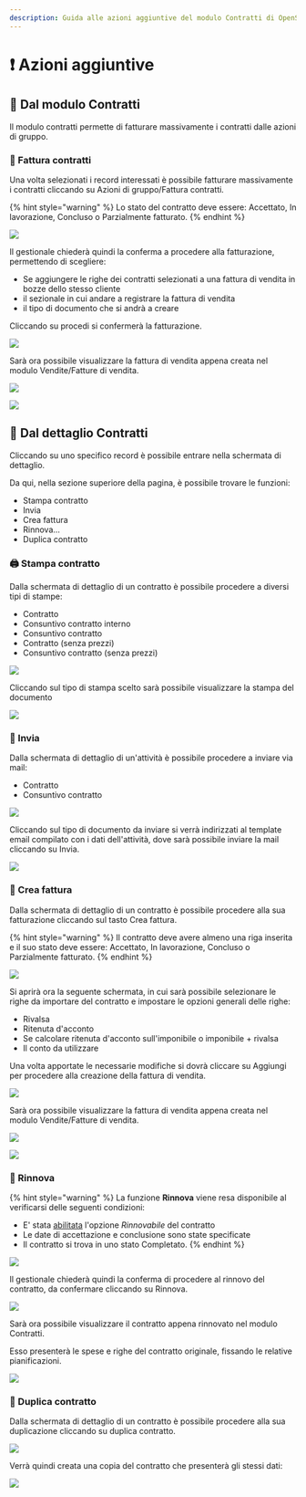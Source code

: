 ```yaml
---
description: Guida alle azioni aggiuntive del modulo Contratti di OpenSTAManager
---
```


# ❗ Azioni aggiuntive

## 👥 Dal modulo Contratti

Il modulo contratti permette di fatturare massivamente i contratti dalle azioni di gruppo.

### 📃 Fattura contratti

Una volta selezionati i record interessati è possibile fatturare massivamente i contratti cliccando su Azioni di gruppo/Fattura contratti.

{% hint style="warning" %}
Lo stato del contratto deve essere: Accettato, In lavorazione, Concluso o Parzialmente fatturato.
{% endhint %}

![](<../../../.gitbook/assets/image (38) (1) (1) (1).png>)

Il gestionale chiederà quindi la conferma a procedere alla fatturazione, permettendo di scegliere:

* Se aggiungere le righe dei contratti selezionati a una fattura di vendita in bozze dello stesso cliente
* il sezionale in cui andare a registrare la fattura di vendita
* il tipo di documento che si andrà a creare

Cliccando su procedi si confermerà la fatturazione.

![](<../../../.gitbook/assets/image (22) (1).png>)

Sarà ora possibile visualizzare la fattura di vendita appena creata nel modulo Vendite/Fatture di vendita.

![](<../../../.gitbook/assets/image (84) (1) (1) (1) (1) (1).png>)

![](<../../../.gitbook/assets/image (82) (1) (1) (1) (1).png>)

## 👤 Dal dettaglio Contratti

Cliccando su uno specifico record è possibile entrare nella schermata di dettaglio.

Da qui, nella sezione superiore della pagina, è possibile trovare le funzioni:

* Stampa contratto
* Invia
* Crea fattura
* Rinnova...
* Duplica contratto

### 🖨️ Stampa contratto

Dalla schermata di dettaglio di un contratto è possibile procedere a diversi tipi di stampe:

* Contratto
* Consuntivo contratto interno
* Consuntivo contratto
* Contratto (senza prezzi)
* Consuntivo contratto (senza prezzi)

![](<../../../.gitbook/assets/image (81) (1).png>)

Cliccando sul tipo di stampa scelto sarà possibile visualizzare la stampa del documento

![](<../../../.gitbook/assets/image (49) (1) (1) (1) (1).png>)

### 📧 Invia

Dalla schermata di dettaglio di un'attività è possibile procedere a inviare via mail:

* Contratto
* Consuntivo contratto

![](<../../../.gitbook/assets/image (52) (1) (1).png>)

Cliccando sul tipo di documento da inviare si verrà indirizzati al template email compilato con i dati dell'attività, dove sarà possibile inviare la mail cliccando su Invia.

![](<../../../.gitbook/assets/image (88) (1) (2) (1).png>)

### 📃 Crea fattura

Dalla schermata di dettaglio di un contratto è possibile procedere alla sua fatturazione cliccando sul tasto Crea fattura.

{% hint style="warning" %}
Il contratto deve avere almeno una riga inserita e il suo stato deve essere: Accettato, In lavorazione, Concluso o Parzialmente fatturato.
{% endhint %}

![](<../../../.gitbook/assets/image (67) (1) (1).png>)

Si aprirà ora la seguente schermata, in cui sarà possibile selezionare le righe da importare del contratto e impostare le opzioni generali delle righe:

* Rivalsa
* Ritenuta d'acconto
* Se calcolare ritenuta d'acconto sull'imponibile o imponibile + rivalsa
* Il conto da utilizzare

Una volta apportate le necessarie modifiche si dovrà cliccare su Aggiungi per procedere alla creazione della fattura di vendita.

![](<../../../.gitbook/assets/image (64) (1) (1) (1) (1) (1).png>)

Sarà ora possibile visualizzare la fattura di vendita appena creata nel modulo Vendite/Fatture di vendita.

![](<../../../.gitbook/assets/image (34) (1) (1) (1) (1) (1) (1).png>)

![](<../../../.gitbook/assets/image (55) (1) (1) (2) (1).png>)

### 🔄 Rinnova

{% hint style="warning" %}
La funzione **Rinnova** viene resa disponibile al verificarsi delle seguenti condizioni:

* E' stata [abilitata](plugin/rinnovi.md) l'opzione _Rinnovabile_ del contratto
* Le date di accettazione e conclusione sono state specificate
* Il contratto si trova in uno stato Completato.
{% endhint %}

![](<../../../.gitbook/assets/image (95) (1) (1) (1) (1).png>)

Il gestionale chiederà quindi la conferma di procedere al rinnovo del contratto, da confermare cliccando su Rinnova.

![](<../../../.gitbook/assets/image (44) (1) (1) (1).png>)

Sarà ora possibile visualizzare il contratto appena rinnovato nel modulo Contratti.

Esso presenterà le spese e righe del contratto originale, fissando le relative pianificazioni.

![](<../../../.gitbook/assets/image (57) (1) (1) (1).png>)

### 🧬 Duplica contratto

Dalla schermata di dettaglio di un contratto è possibile procedere alla sua duplicazione cliccando su duplica contratto.

![](<../../../.gitbook/assets/image (51) (1) (1) (1) (1) (1).png>)

Verrà quindi creata una copia del contratto che presenterà gli stessi dati:

![](<../../../.gitbook/assets/image (66) (1) (1) (1).png>)
